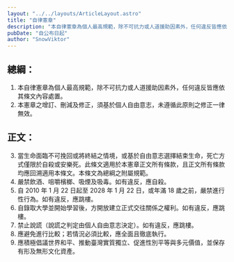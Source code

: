 ```yaml
---
layout: "../../layouts/ArticleLayout.astro"
title: "自律憲章"
description: "本自律憲章為個人最高規範，除不可抗力或人道援助因素外，任何違反皆應依其條文內容處置。"
pubDate: "自公布日起"
author: "SnowViktor"
---
```


## 總綱：
1. 本自律憲章為個人最高規範，除不可抗力或人道援助因素外，任何違反皆應依其條文內容處置。
2. 本憲章之增訂、刪減及修正，須基於個人自由意志，未遵循此原則之修正一律無效。
## 正文：
3. 當生命面臨不可挽回或將終結之情境，或基於自由意志選擇結束生命，死亡方式僅限於自殺或安樂死。此條文適用於本憲章正文所有條款，且正文所有條款均應回溯適用本條文。本條文為總綱之附屬規範。
4. 嚴禁飲酒、咀嚼檳榔、吸煙及吸毒。如有違反，應自殺。
5. 自 2010 年 1 月 22 日起至 2028 年 1 月 22 日，或年滿 18 歲之前，嚴禁進行性行為。如有違反，應跳樓。
6. 自錄取大學並開始學習後，方開放建立正式交往關係之權利。如有違反，應跳樓。
7. 禁止說謊（說謊之判定由個人自由意志決定）。如有違反，應跳樓。
8. 應避免進行比較；若情況必須比較，應全面且徹底執行。
9. 應積極倡議世界和平、推動臺灣實質獨立、促進性別平等與多元價值，並保存有形及無形文化資產。